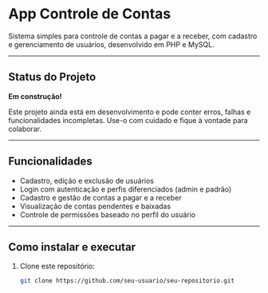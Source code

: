 # App Controle de Contas

Sistema simples para controle de contas a pagar e a receber, com cadastro e gerenciamento de usuários, desenvolvido em PHP e MySQL.

---

## Status do Projeto

**Em construção!**

Este projeto ainda está em desenvolvimento e pode conter erros, falhas e funcionalidades incompletas. Use-o com cuidado e fique à vontade para colaborar.

---

## Funcionalidades

- Cadastro, edição e exclusão de usuários
- Login com autenticação e perfis diferenciados (admin e padrão)
- Cadastro e gestão de contas a pagar e a receber
- Visualização de contas pendentes e baixadas
- Controle de permissões baseado no perfil do usuário

---

## Como instalar e executar

1. Clone este repositório:
   ```bash
   git clone https://github.com/seu-usuario/seu-repositorio.git
